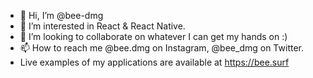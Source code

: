 - 👋 Hi, I’m @bee-dmg
- 👀 I’m interested in React & React Native.
- 💞️ I’m looking to collaborate on whatever I can get my hands on :)
- 📫 How to reach me @bee.dmg on Instagram, @bee_dmg on Twitter.
-  Live examples of my applications are available at https://bee.surf
<!---
bee-dmg/bee-dmg is a ✨ special ✨ repository because its `README.md` (this file) appears on your GitHub profile.
You can click the Preview link to take a look at your changes.
--->
